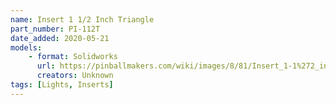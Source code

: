 ```yaml
---
name: Insert 1 1/2 Inch Triangle
part_number: PI-112T 
date_added: 2020-05-21
models:
    - format: Solidworks
      url: https://pinballmakers.com/wiki/images/8/81/Insert_1-1%272_inch_Triangle_PI-112TGT.SLDPRT
      creators: Unknown
tags: [Lights, Inserts]
---
```

